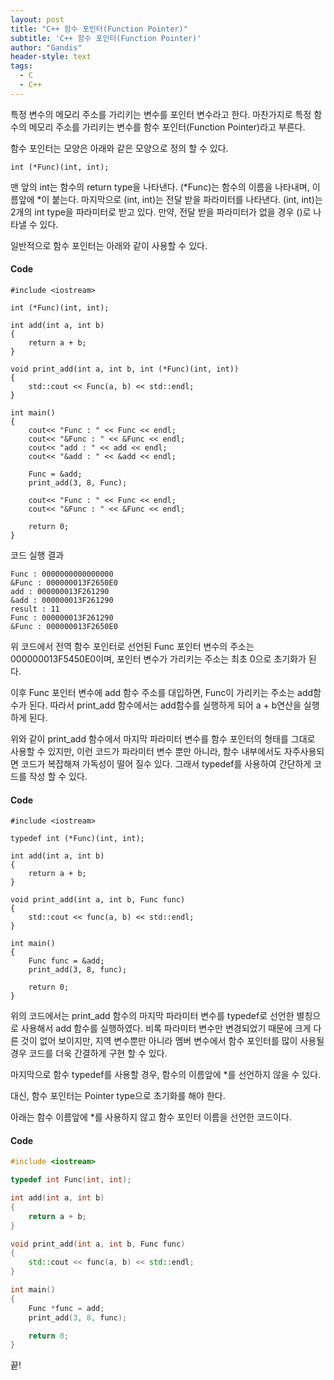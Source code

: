 ```yaml
---
layout: post
title: "C++ 함수 포인터(Function Pointer)"
subtitle: 'C++ 함수 포인터(Function Pointer)'
author: "Gandis"
header-style: text
tags:
  - C
  - C++
---
```


특정 변수의 메모리 주소를 가리키는 변수를 포인터 변수라고 한다. 마찬가지로 특정 함수의 메모리 주소를 가리키는 변수를 함수 포인터(Function Pointer)라고 부른다.

함수 포인터는 모양은 아래와 같은 모양으로 정의 할 수 있다. 

~~~
int (*Func)(int, int);
~~~

맨 앞의 int는 함수의 return type을 나타낸다. (*Func)는 함수의 이름을 나타내며, 이름앞에 *이 붙는다. 마지막으로 (int, int)는 전달 받을 파라미터를 나타낸다. (int, int)는 2개의 int type을 파라미터로 받고 있다. 만약, 전달 받을 파라미터가 없을 경우 ()로 나타낼 수 있다.

일반적으로 함수 포인터는 아래와 같이 사용할 수 있다.

#### **Code**
~~~
#include <iostream>

int (*Func)(int, int);

int add(int a, int b)
{
    return a + b;
}

void print_add(int a, int b, int (*Func)(int, int))
{
    std::cout << Func(a, b) << std::endl;
}

int main()
{
    cout<< "Func : " << Func << endl;
    cout<< "&Func : " << &Func << endl;
    cout<< "add : " << add << endl;
    cout<< "&add : " << &add << endl;

    Func = &add;
    print_add(3, 8, Func);

    cout<< "Func : " << Func << endl;
    cout<< "&Func : " << &Func << endl;

    return 0;
}
~~~

코드 실행 결과 
~~~
Func : 0000000000000000
&Func : 000000013F2650E0
add : 000000013F261290
&add : 000000013F261290
result : 11
Func : 000000013F261290
&Func : 000000013F2650E0
~~~

위 코드에서 전역 함수 포인터로 선언된 Func 포인터 변수의 주소는 000000013F5450E0이며, 포인터 변수가 가리키는 주소는 최초 0으로 초기화가 된다.

이후 Func 포인터 변수에 add 함수 주소를 대입하면, Func이 가리키는 주소는 add함수가 된다. 따라서 print_add 함수에서는 add함수를 실행하게 되어 a + b연산을 실행하게 된다.

위와 같이 print_add 함수에서 마지막 파라미터 변수를 함수 포인터의 형태를 그대로 사용할 수 있지만, 이런 코드가 파라미터 변수 뿐만 아니라, 함수 내부에서도 자주사용되면 코드가 복잡해져 가독성이 떨어 질수 있다. 그래서 typedef를 사용하여 간단하게 코드를 작성 할 수 있다. 


#### **Code**
~~~
#include <iostream>

typedef int (*Func)(int, int);

int add(int a, int b)
{
    return a + b;
}

void print_add(int a, int b, Func func)
{
    std::cout << func(a, b) << std::endl;
}

int main()
{
    Func func = &add;
    print_add(3, 8, func);

    return 0;
}
~~~

위의 코드에서는 print_add 함수의 마지막 파라미터 변수를 typedef로 선언한 별칭으로 사용해서 add 함수를 실행하였다. 비록 파라미터 변수만 변경되었기 때문에 크게 다른 것이 없어 보이지만, 지역 변수뿐만 아니라 멤버 변수에서 함수 포인터를 많이 사용될 경우 코드를 더욱 간결하게 구현 할 수 있다.

마지막으로 함수 typedef를 사용할 경우, 함수의 이름앞에 *를 선언하지 않을 수 있다.

대신, 함수 포인터는 Pointer type으로 초기화를 해야 한다.

아래는 함수 이름앞에 *를 사용하지 않고 함수 포인터 이름을 선언한 코드이다.

#### **Code**
~~~cpp
#include <iostream>

typedef int Func(int, int);

int add(int a, int b)
{
    return a + b;
}

void print_add(int a, int b, Func func)
{
    std::cout << func(a, b) << std::endl;
}

int main()
{
    Func *func = add;
    print_add(3, 8, func);

    return 0;
}
~~~

끝!




